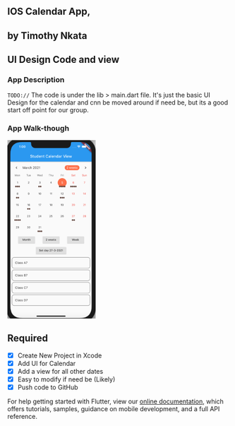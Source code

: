 ## IOS Calendar App, 
## by Timothy Nkata

## UI Design Code and view

### App Description
`TODO://` The code is under the lib > main.dart file. It's just the basic UI Design for the calendar and cnn be moved around if need be, but its a good start off point for our group.

### App Walk-though

<img src="https://raw.githubusercontent.com/Tnkata/Calendar_app/main/Screen%20Shot%202021-03-05%20at%201.00.44%20AM.png" width=200><br>



## Required
- [X] Create New Project in Xcode
- [X] Add UI for Calendar 
- [X] Add a view for all other dates
- [X] Easy to modify if need be (Likely)
- [X] Push code to GitHub

For help getting started with Flutter, view our
[online documentation](https://flutter.dev/docs), which offers tutorials,
samples, guidance on mobile development, and a full API reference.
